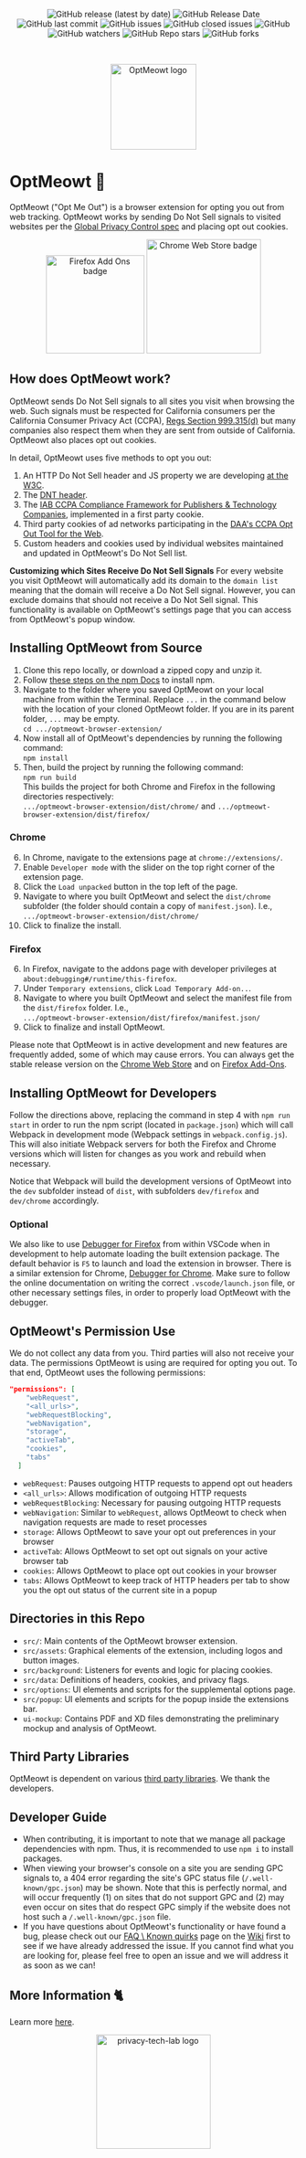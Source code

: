 <p align="center">
  <img alt="GitHub release (latest by date)" src="https://img.shields.io/github/v/release/privacy-tech-lab/optmeowt-browser-extension">
  <img alt="GitHub Release Date" src="https://img.shields.io/github/release-date/privacy-tech-lab/optmeowt-browser-extension">
  <img alt="GitHub last commit" src="https://img.shields.io/github/last-commit/privacy-tech-lab/optmeowt-browser-extension">
  <img alt="GitHub issues" src="https://img.shields.io/github/issues-raw/privacy-tech-lab/optmeowt-browser-extension">
  <img alt="GitHub closed issues" src="https://img.shields.io/github/issues-closed-raw/privacy-tech-lab/optmeowt-browser-extension">
  <img alt="GitHub" src="https://img.shields.io/github/license/privacy-tech-lab/optmeowt-browser-extension">
  <img alt="GitHub watchers" src="https://img.shields.io/github/watchers/privacy-tech-lab/optmeowt-browser-extension?style=social">
  <img alt="GitHub Repo stars" src="https://img.shields.io/github/stars/privacy-tech-lab/optmeowt-browser-extension?style=social">
  <img alt="GitHub forks" src="https://img.shields.io/github/forks/privacy-tech-lab/optmeowt-browser-extension?style=social">
</p>
  
<br>

<p align="center">
  <a href="https://www.privacytechlab.org/optmeowt/"><img src="https://github.com/privacy-tech-lab/optmeowt-browser-extension/blob/issue-19/src/assets/cat-w-text/optmeow-logo-circle.png" width="150px" height="150px" alt="OptMeowt logo"></a>
</p>

# OptMeowt 🐾

OptMeowt ("Opt Me Out") is a browser extension for opting you out from web tracking. OptMeowt works by sending Do Not Sell signals to visited websites per the [Global Privacy Control spec](https://globalprivacycontrol.github.io/gpc-spec/) and placing opt out cookies.

<p align="center">
  <a href="https://addons.mozilla.org/en-US/firefox/addon/optmeowt/"><img src="https://github.com/privacy-tech-lab/optmeowt-browser-extension/blob/main/firefox-add-ons-badge.png" width="172px" alt="Firefox Add Ons badge"></a>
  <a href="https://chrome.google.com/webstore/detail/optmeowt/hdbnkdbhglahihjdbodmfefogcjbpgbo"><img src="https://github.com/privacy-tech-lab/optmeowt-browser-extension/blob/main/chrome-web-store-badge.png" width="200px" alt="Chrome Web Store badge"></a>
<p>

## How does OptMeowt work?

OptMeowt sends Do Not Sell signals to all sites you visit when browsing the web. Such signals must be respected for California consumers per the California Consumer Privacy Act (CCPA), [Regs Section 999.315(d)](https://oag.ca.gov/sites/all/files/agweb/pdfs/privacy/oal-sub-final-text-of-regs.pdf) but many companies also respect them when they are sent from outside of California. OptMeowt also places opt out cookies.

In detail, OptMeowt uses five methods to opt you out:

1. An HTTP Do Not Sell header and JS property we are developing [at the W3C](https://github.com/privacycg/proposals/issues/10).
2. The [DNT header](https://www.w3.org/TR/tracking-dnt/).
3. The [IAB CCPA Compliance Framework for Publishers & Technology Companies](https://iabtechlab.com/standards/ccpa/), implemented in a first party cookie.
4. Third party cookies of ad networks participating in the [DAA's CCPA Opt Out Tool for the Web](https://digitaladvertisingalliance.org/integrate-webchoices-ccpa).
5. Custom headers and cookies used by individual websites maintained and updated in OptMeowt's Do Not Sell list.

**Customizing which Sites Receive Do Not Sell Signals**
For every website you visit OptMeowt will automatically add its domain to the `domain list` meaning that the domain will receive a Do Not Sell signal. However, you can exclude domains that should not receive a Do Not Sell signal. This functionality is available on OptMeowt's settings page that you can access from OptMeowt's popup window.

## Installing OptMeowt from Source

1. Clone this repo locally, or download a zipped copy and unzip it.
2. Follow [these steps on the npm Docs](https://docs.npmjs.com/downloading-and-installing-node-js-and-npm) to install npm.
3. Navigate to the folder where you saved OptMeowt on your local machine from within the Terminal. Replace `...` in the command below with the location of your cloned OptMeowt folder. If you are in its parent folder, `...` may be empty. \
  `cd .../optmeowt-browser-extension/`
4. Now install all of OptMeowt's dependencies by running the following command:\
   `npm install`
5. Then, build the project by running the following command:\
   `npm run build`\
   This builds the project for both Chrome and Firefox in the following directories respectively:\
  `.../optmeowt-browser-extension/dist/chrome/` and `.../optmeowt-browser-extension/dist/firefox/`

### Chrome

6. In Chrome, navigate to the extensions page at `chrome://extensions/`.
7. Enable `Developer mode` with the slider on the top right corner of the extension page.
8. Click the `Load unpacked` button in the top left of the page.
9. Navigate to where you built OptMeowt and select the `dist/chrome` subfolder (the folder should contain a copy of `manifest.json`). I.e.,\
  `.../optmeowt-browser-extension/dist/chrome/`
10. Click to finalize the install.

### Firefox

6. In Firefox, navigate to the addons page with developer privileges at `about:debugging#/runtime/this-firefox`.
7. Under `Temporary extensions`, click `Load Temporary Add-on..`.
8. Navigate to where you built OptMeowt and select the manifest file from the `dist/firefox` folder. I.e.,\
  `.../optmeowt-browser-extension/dist/firefox/manifest.json/`
9. Click to finalize and install OptMeowt.

Please note that OptMeowt is in active development and new features are frequently added, some of which may cause errors. You can always get the stable release version on the [Chrome Web Store](https://chrome.google.com/webstore/detail/optmeowt/hdbnkdbhglahihjdbodmfefogcjbpgbo) and on [Firefox Add-Ons](https://addons.mozilla.org/en-US/firefox/addon/optmeowt/).

## Installing OptMeowt for Developers

Follow the directions above, replacing the command in step 4 with `npm run start` in order to run the npm script (located in `package.json`) which will call Webpack in development mode (Webpack settings in `webpack.config.js`). This will also initiate Webpack servers for both the Firefox and Chrome versions which will listen for changes as you work and rebuild when necessary.

Notice that Webpack will build the development versions of OptMeowt into the `dev` subfolder instead of `dist`, with subfolders `dev/firefox` and `dev/chrome` accordingly.

### Optional

We also like to use [Debugger for Firefox](https://marketplace.visualstudio.com/items?itemName=firefox-devtools.vscode-firefox-debug) from within VSCode when in development to help automate loading the built extension package. The default behavior is `F5` to launch and load the extension in browser. There is a similar extension for Chrome, [Debugger for Chrome](https://marketplace.visualstudio.com/items?itemName=msjsdiag.debugger-for-chrome). Make sure to follow the online documentation on writing the correct `.vscode/launch.json` file, or other necessary settings files, in order to properly load OptMeowt with the debugger.

## OptMeowt's Permission Use

We do not collect any data from you. Third parties will also not receive your data. The permissions OptMeowt is using are required for opting you out. To that end, OptMeowt uses the following permissions:

```json
"permissions": [
    "webRequest",
    "<all_urls>",
    "webRequestBlocking",
    "webNavigation",
    "storage",
    "activeTab",
    "cookies",
    "tabs"
  ]
```

- `webRequest`: Pauses outgoing HTTP requests to append opt out headers
- `<all_urls>`: Allows modification of outgoing HTTP requests
- `webRequestBlocking`: Necessary for pausing outgoing HTTP requests
- `webNavigation`: Similar to `webRequest`, allows OptMeowt to check when navigation requests are made to reset processes
- `storage`: Allows OptMeowt to save your opt out preferences in your browser
- `activeTab`: Allows OptMeowt to set opt out signals on your active browser tab
- `cookies`: Allows OptMeowt to place opt out cookies in your browser
- `tabs`: Allows OptMeowt to keep track of HTTP headers per tab to show you the opt out status of the current site in a popup

## Directories in this Repo

- `src/`: Main contents of the OptMeowt browser extension.
- `src/assets`: Graphical elements of the extension, including logos and button images.
- `src/background`: Listeners for events and logic for placing cookies.
- `src/data`: Definitions of headers, cookies, and privacy flags.
- `src/options`: UI elements and scripts for the supplemental options page.
- `src/popup`: UI elements and scripts for the popup inside the extensions bar.
- `ui-mockup`: Contains PDF and XD files demonstrating the preliminary mockup and analysis of OptMeowt.

## Third Party Libraries

OptMeowt is dependent on various [third party libraries](https://github.com/privacy-tech-lab/optmeowt-browser-extension/blob/main/package.json#L26). We thank the developers.

## Developer Guide

- When contributing, it is important to note that we manage all package dependencies with npm. Thus, it is recommended to use `npm i` to install packages.
- When viewing your browser's console on a site you are sending GPC signals to, a 404 error regarding the site's GPC status file (`/.well-known/gpc.json`) may be shown. Note that this is perfectly normal, and will occur frequently (1) on sites that do not support GPC and (2) may even occur on sites that do respect GPC simply if the website does not host such a `/.well-known/gpc.json` file.
- If you have questions about OptMeowt's functionality or have found a bug, please check out our [FAQ \ Known quirks](https://github.com/privacy-tech-lab/optmeowt-browser-extension/wiki/FAQ-%5C-Known-quirks) page on the [Wiki](https://github.com/privacy-tech-lab/optmeowt-browser-extension/wiki) first to see if we have already addressed the issue. If you cannot find what you are looking for, please feel free to open an issue and we will address it as soon as we can!

## More Information 🐈

Learn more [here](https://privacytechlab.org/optmeowt).

<p align="center">
  <a href="https://www.privacytechlab.org/"><img src="https://github.com/privacy-tech-lab/optmeowt-browser-extension/blob/main/plt_logo.png" width="200px" height="200px" alt="privacy-tech-lab logo"></a>
<p>

